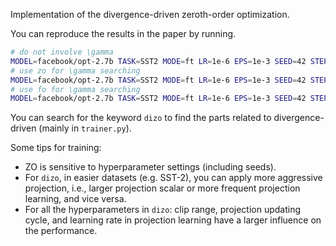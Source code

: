 Implementation of the divergence-driven zeroth-order optimization.

You can reproduce the results in the paper by running.
```bash
# do not involve \gamma
MODEL=facebook/opt-2.7b TASK=SST2 MODE=ft LR=1e-6 EPS=1e-3 SEED=42 STEPS=4000 bash mezo.sh
# use zo for \gamma searching
MODEL=facebook/opt-2.7b TASK=SST2 MODE=ft LR=1e-6 EPS=1e-3 SEED=42 STEPS=4000 ENHANCED=zo bash mezo.sh
# use fo for \gamma searching
MODEL=facebook/opt-2.7b TASK=SST2 MODE=ft LR=1e-6 EPS=1e-3 SEED=42 STEPS=4000 ENHANCED=fo bash mezo.sh
```

You can search for the keyword `dizo` to find the parts related to divergence-driven (mainly in `trainer.py`).

Some tips for training:
* ZO is sensitive to hyperparameter settings (including seeds).
* For `dizo`, in easier datasets (e.g. SST-2), you can apply more aggressive projection, i.e., larger projection scalar or more frequent projection learning, and vice versa.
* For all the hyperparameters in `dizo`: clip range, projection updating cycle, and learning rate in projection learning have a larger influence on the performance.

